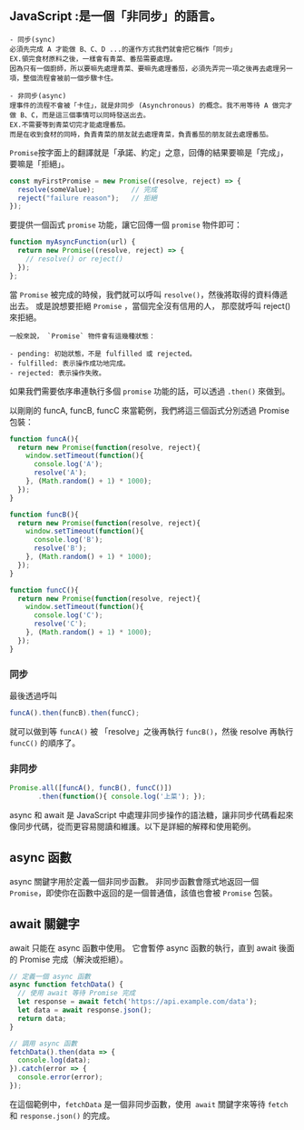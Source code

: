 ## JavaScript  :是一個「非同步」的語言。
```
- 同步(sync)
必須先完成 A 才能做 B、C、D ...的運作方式我們就會把它稱作「同步」
EX.領完食材原料之後，一樣會有青菜、番茄需要處理。
因為只有一個廚師，所以要嘛先處理青菜、要嘛先處理番茄，必須先弄完一項之後再去處理另一項，整個流程會被前一個步驟卡住。

- 非同步(async)
理事件的流程不會被「卡住」，就是非同步 (Asynchronous) 的概念。我不用等待 A 做完才做 B、C，而是這三個事情可以同時發送出去。 
EX.不需要等到青菜切完才能處理番茄。
而是在收到食材的同時，負責青菜的朋友就去處理青菜，負責番茄的朋友就去處理番茄。
```
`Promise`按字面上的翻譯就是「承諾、約定」之意，回傳的結果要嘛是「完成」，要嘛是「拒絕」。
```js
const myFirstPromise = new Promise((resolve, reject) => {
  resolve(someValue);         // 完成
  reject("failure reason");   // 拒絕
});
```
要提供一個函式 `promise` 功能，讓它回傳一個 `promise` 物件即可：
```js
function myAsyncFunction(url) {
  return new Promise((resolve, reject) => {
    // resolve() or reject()
  });
};
```
當 `Promise` 被完成的時候，我們就可以呼叫 `resolve()`，然後將取得的資料傳遞出去。 或是說想要拒絕 `Promise` ，當個完全沒有信用的人， 那麼就呼叫 reject() 來拒絕。
```
一般來說， `Promise` 物件會有這幾種狀態：

- pending: 初始狀態，不是 fulfilled 或 rejected。
- fulfilled: 表示操作成功地完成。
- rejected: 表示操作失敗。
```

如果我們需要依序串連執行多個 `promise` 功能的話，可以透過 `.then()` 來做到。

以剛剛的 funcA, funcB, funcC 來當範例，我們將這三個函式分別透過 Promise 包裝：
```js
function funcA(){
  return new Promise(function(resolve, reject){
    window.setTimeout(function(){
      console.log('A');
      resolve('A');
    }, (Math.random() + 1) * 1000);
  });
}

function funcB(){
  return new Promise(function(resolve, reject){
    window.setTimeout(function(){
      console.log('B');
      resolve('B');
    }, (Math.random() + 1) * 1000);
  });
}

function funcC(){
  return new Promise(function(resolve, reject){
    window.setTimeout(function(){
      console.log('C');
      resolve('C');
    }, (Math.random() + 1) * 1000);
  });
}
```
### 同步 
最後透過呼叫
```js
funcA().then(funcB).then(funcC);
```
就可以做到等 `funcA()` 被 「resolve」之後再執行 `funcB()`，然後 resolve 再執行 `funcC()` 的順序了。
### 非同步 
```js
Promise.all([funcA(), funcB(), funcC()])
       .then(function(){ console.log('上菜'); });
```
async 和 await 是 JavaScript 中處理非同步操作的語法糖，讓非同步代碼看起來像同步代碼，從而更容易閱讀和維護。以下是詳細的解釋和使用範例。

## async 函數
async 關鍵字用於定義一個非同步函數。
非同步函數會隱式地返回一個 `Promise`，即使你在函數中返回的是一個普通值，該值也會被 `Promise` 包裝。

## await 關鍵字
await 只能在 async 函數中使用。
它會暫停 async 函數的執行，直到 await 後面的 Promise 完成（解決或拒絕）。

```js
// 定義一個 async 函數
async function fetchData() {
  // 使用 await 等待 Promise 完成
  let response = await fetch('https://api.example.com/data');
  let data = await response.json();
  return data;
}

// 調用 async 函數
fetchData().then(data => {
  console.log(data);
}).catch(error => {
  console.error(error);
});
```
在這個範例中，`fetchData` 是一個非同步函數，使用` await` 關鍵字來等待 `fetch` 和 `response.json()` 的完成。



